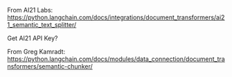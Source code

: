 From AI21 Labs:
https://python.langchain.com/docs/integrations/document_transformers/ai21_semantic_text_splitter/

Get AI21 API Key?

From Greg Kamradt:
https://python.langchain.com/docs/modules/data_connection/document_transformers/semantic-chunker/

